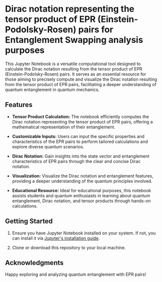 # Dirac notation representing the tensor product of EPR (Einstein-Podolsky-Rosen) pairs for Entanglement Swapping analysis purposes


This Jupyter Notebook is a versatile computational tool designed to calculate the Dirac notation resulting from the tensor product of EPR (Einstein-Podolsky-Rosen) pairs. It serves as an essential resource for those aiming to precisely compute and visualize the Dirac notation resulting from the tensor product of EPR pairs, facilitating a deeper understanding of quantum entanglement in quantum mechanics.

## Features

- **Tensor Product Calculation:** The notebook efficiently computes the Dirac notation representing the tensor product of EPR pairs, offering a mathematical representation of their entanglement.

- **Customizable Inputs:** Users can input the specific properties and characteristics of the EPR pairs to perform tailored calculations and explore diverse quantum scenarios.

- **Dirac Notation:** Gain insights into the state vector and entanglement characteristics of EPR pairs through the clear and concise Dirac notation.

- **Visualization:** Visualize the Dirac notation and entanglement features, providing a deeper understanding of the quantum principles involved.

- **Educational Resource:** Ideal for educational purposes, this notebook assists students and quantum enthusiasts in learning about quantum entanglement, Dirac notation, and tensor products through hands-on calculations.


## Getting Started

1. Ensure you have Jupyter Notebook installed on your system. If not, you can install it via [Jupyter's installation guide](https://jupyter.org/install).

2. Clone or download this repository to your local machine.

## Acknowledgments

Happy exploring and analyzing quantum entanglement with EPR pairs!
